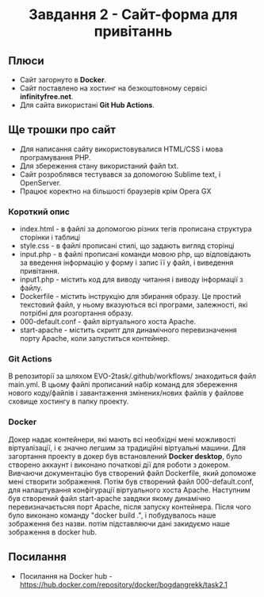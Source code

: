 <h1 align="center">Завдання 2 - Сайт-форма для привітаннь</h1>

## Плюси

- Сайт загорнуто в **Docker**.
- Сайт поставлено на хостинг на безкоштовному сервісі **infinityfree.net**.
- Для сайта використані **Git Hub Actions**.

## Ще трошки про сайт

- Для написання сайту використовувалися HTML/CSS і мова програмування PHP.
- Для збереження стану використаний файл txt.
- Сайт розроблявся  тестувався за допомогою Sublime text, і OpenServer.
- Працює коректно на більшості браузерів крім Opera GX

### Короткий опис 
- index.html - в файлі за допомогою різних тегів прописана структура сторінки і таблиці
- style.css - в файлі прописані стилі, що задають вигляд сторінці
- input.php - в файлі прописані команди мовою php, що відповідають за введення інформацію у форму і запис її у файл, і виведення привітання.
- input1.php - містить код для виводу читання і виводу інформації з файлу.
- Dockerfile - містить інструкцію для збирання образу. Це простий текстовий файл, у ньому вказуються всі програми, залежності, які потрібні для розгортання образу.
- 000-default.conf - файл віртуального хоста Apache.
- start-apache - містить скрипт для динамічного перевизначення порту Apache, коли запуститься контейнер.

### Git Actions 

В репозиторії за шляхом EVO-2task/.github/workflows/ знаходиться файл main.yml. В цьому файлі прописаний набір команд для збереження нового коду/файлів і завантаження змінених/нових файлів у файлове сховище хостингу в папку проекту.

### Docker

Докер надає контейнери, які мають всі необхідні мені можливості віртуалізації, і є значно легшим за традиційні віртуальні машини.
Для загортання проекту в докер був встановлений **Docker desktop**, було створено аккаунт і виконано початкові дії для роботи з докером. Вивчаючи документацію був створений файл Dockerfile, який допоможе мені створити зображення. Потім був створений файл 000-default.conf, для налаштування конфігурації віртуального хоста Apache. Наступним був створений файл start-apache завдяки якому динамічно перевизначаєтьсяя порт Apache, після запуску контейнера. Після чого було виконано команду "docker build .", і побудувалось наше зображення без назви. потім підставляючи дані закидуємо наше зображення в docker hub.

## Посилання

- Посилання на Docker hub - https://hub.docker.com/repository/docker/bogdangrekk/task2.1
